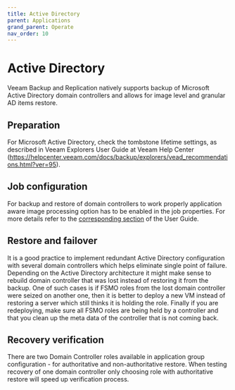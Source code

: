 ```yaml
---
title: Active Directory
parent: Applications
grand_parent: Operate
nav_order: 10
---
```





# Active Directory

Veeam Backup and Replication natively supports backup of Microsoft Active Directory domain controllers and allows for image level and granular AD items restore.

## Preparation

For Microsoft Active Directory, check the tombstone lifetime settings, as described in Veeam Explorers User Guide at Veeam Help Center (https://helpcenter.veeam.com/docs/backup/explorers/vead_recommendations.html?ver=95).

## Job configuration

For backup and restore of domain controllers to work properly application aware image processing option has to be enabled in the job properties. For more details refer to the [corresponding section](https://helpcenter.veeam.com/docs/backup/vsphere/backup_job_vss_vm.html?ver=95) of the User Guide.

## Restore and failover

It is a good practice to implement redundant Active Directory configuration with several domain controllers which helps eliminate single point of failure. Depending on the Active Directory architecture it might make sense to rebuild domain controller that was lost instead of restoring it from the backup. One of such cases is if FSMO roles from the lost domain controller were seized on another one, then it is better to deploy a new VM instead of restoring a server which still thinks it is holding the role. Finally if you are redeploying, make sure all FSMO roles are being held by a controller and that you clean up the meta data of the controller that is not coming back.

## Recovery verification

There are two Domain Controller roles available in application group configuration - for authoritative and non-authoritative restore. When testing recovery of one domain controller only choosing role with authoritative restore will speed up verification process.
